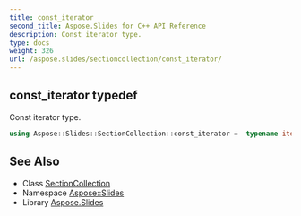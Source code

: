 ```yaml
---
title: const_iterator
second_title: Aspose.Slides for C++ API Reference
description: Const iterator type.
type: docs
weight: 326
url: /aspose.slides/sectioncollection/const_iterator/
---
```

## const_iterator typedef


Const iterator type.

```cpp
using Aspose::Slides::SectionCollection::const_iterator =  typename iterator_holder_type::const_iterator
```

## See Also

* Class [SectionCollection](../)
* Namespace [Aspose::Slides](../../)
* Library [Aspose.Slides](../../../)